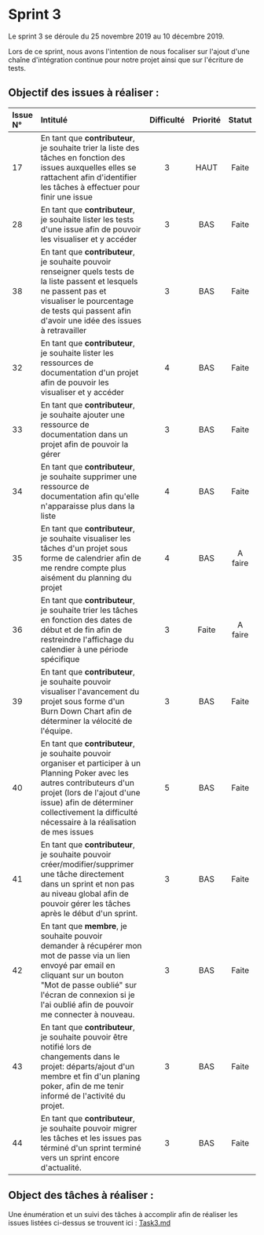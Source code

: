 # Sprint 3

Le sprint 3 se déroule du 25 novembre 2019 au 10 décembre 2019.

Lors de ce sprint, nous avons l'intention de nous focaliser sur l'ajout d'une chaîne d'intégration continue pour notre projet ainsi que sur l'écriture de tests.

## Objectif des issues à réaliser :

| Issue N°   | Intitulé                 | Difficulté | Priorité | Statut |
|:-----------|:-------------------------|:----------:|:--------:|:------:|
| 17 | En tant que **contributeur**, je souhaite trier la liste des tâches en fonction des issues auxquelles elles se rattachent afin d'identifier les tâches à effectuer pour finir une issue | 3 | HAUT | Faite |
| 28 | En tant que **contributeur**, je souhaite lister les tests d'une issue afin de pouvoir les visualiser et y accéder | 3 | BAS | Faite |
| 38 | En tant que **contributeur**, je souhaite pouvoir renseigner quels tests de la liste passent et lesquels ne passent pas et visualiser le pourcentage de tests qui passent afin d'avoir une idée des issues à retravailler | 3 | BAS | Faite |
| 32 | En tant que **contributeur**, je souhaite lister les ressources de documentation d'un projet afin de pouvoir les visualiser et y accéder | 4 | BAS | Faite |
| 33 | En tant que **contributeur**, je souhaite ajouter une ressource de documentation dans un projet afin de pouvoir la gérer | 3 | BAS | Faite |
| 34 | En tant que **contributeur**, je souhaite supprimer une ressource de documentation afin qu'elle n'apparaisse plus dans la liste | 4 | BAS | Faite |
| 35 | En tant que **contributeur**, je souhaite visualiser les tâches d'un projet sous forme de calendrier afin de me rendre compte plus aisément du planning du projet | 4 | BAS | A faire |
| 36 | En tant que **contributeur**, je souhaite trier les tâches en fonction des dates de début et de fin afin de restreindre l'affichage du calendier à une période spécifique | 3 | Faite | A faire |
| 39 | En tant que **contributeur**, je souhaite pouvoir visualiser l'avancement du projet sous forme d'un Burn Down Chart afin de déterminer la vélocité de l'équipe. | 3 | BAS | Faite |
| 40 | En tant que **contributeur**, je souhaite pouvoir organiser et participer à un Planning Poker avec les autres contributeurs d'un projet (lors de l'ajout d'une issue) afin de déterminer collectivement la difficulté nécessaire à la réalisation de mes issues | 5 | BAS | Faite |
| 41 | En tant que **contributeur**, je souhaite pouvoir créer/modifier/supprimer une tâche directement dans un sprint et non pas au niveau global afin de pouvoir gérer les tâches après le début d'un sprint. | 3 | BAS | Faite |
| 42 | En tant que **membre**, je souhaite pouvoir demander à récupérer mon mot de passe via un lien envoyé par email en cliquant sur un bouton "Mot de passe oublié" sur l'écran de connexion si je l'ai oublié afin de pouvoir me connecter à nouveau. | 3 | BAS | Faite |
| 43 | En tant que **contributeur**, je souhaite pouvoir être notifié lors de changements dans le projet: départs/ajout d'un membre et fin d'un planing poker, afin de me tenir informé de l'activité du projet. | 3 | BAS | Faite |
| 44 | En tant que **contributeur**, je souhaite pouvoir migrer les tâches et les issues pas términé d'un sprint terminé vers un sprint encore d'actualité. | 3 | BAS | Faite |

## Object des tâches à réaliser :

Une énumération et un suivi des tâches à accomplir afin de réaliser les issues listées ci-dessus se trouvent ici : 
[Task3.md](./Task3.md)
